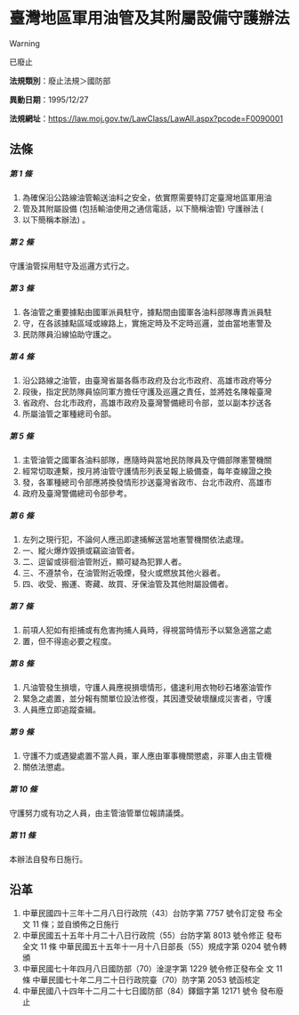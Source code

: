 # 臺灣地區軍用油管及其附屬設備守護辦法
> [!WARNING]
> 已廢止

**法規類別**：廢止法規＞國防部

**異動日期**：1995/12/27  

**法規網址**：https://law.moj.gov.tw/LawClass/LawAll.aspx?pcode=F0090001



## 法條
##### 第 1 條
1. 為確保沿公路線油管輸送油料之安全，依實際需要特訂定臺灣地區軍用油
1. 管及其附屬設備 (包括輸油使用之通信電話，以下簡稱油管) 守護辦法 (
1. 以下簡稱本辦法) 。

##### 第 2 條
守護油管採用駐守及巡邏方式行之。

##### 第 3 條
1. 各油管之重要據點由國軍派員駐守，據點間由國軍各油料部隊專責派員駐
1. 守，在各該據點區域或線路上，實施定時及不定時巡邏，並由當地憲警及
1. 民防隊員沿線協助守護之。

##### 第 4 條
1. 沿公路線之油管，由臺灣省屬各縣市政府及台北市政府、高雄市政府等分
1. 段後，指定民防隊員協同軍方擔任守護及巡邏之責任，並將姓名陳報臺灣
1. 省政府、台北市政府，高雄市政府及臺灣警備總司令部，並以副本抄送各
1. 所屬油管之軍種總司令部。

##### 第 5 條
1. 主管油管之國軍各油料部隊，應隨時與當地民防隊員及守備部隊憲警機關
1. 經常切取連繫，按月將油管守護情形列表呈報上級備查，每年查線證之換
1. 發，各軍種總司令部應將換發情形抄送臺灣省政市、台北市政府、高雄市
1. 政府及臺灣警備總司令部參考。

##### 第 6 條
1. 左列之現行犯，不論何人應迅即逮捕解送當地憲警機關依法處理。
1. 一、縱火爆炸毀損或竊盜油管者。
1. 二、逗留或徘徊油管附近，顯可疑為犯罪人者。
1. 三、不遵禁令，在油管附近吸煙，發火或燃放其他火器者。
1. 四、收受、搬運、寄藏、故買、牙保油管及其他附屬設備者。

##### 第 7 條
1. 前項人犯如有拒捕或有危害拘捕人員時，得視當時情形予以緊急適當之處
1. 置，但不得逾必要之程度。

##### 第 8 條
1. 凡油管發生損壞，守護人員應視損壞情形，儘速利用衣物砂石堵塞油管作
1. 緊急之處置，並分報有關單位設法修復，其因遭受破壞釀成災害者，守護
1. 人員應立即追蹤查緝。

##### 第 9 條
1. 守護不力或遇變處置不當人員，軍人應由軍事機關懲處，非軍人由主管機
1. 關依法懲處。

##### 第 10 條
守護努力或有功之人員，由主管油管單位報請議獎。

##### 第 11 條
本辦法自發布日施行。

## 沿革
1. 中華民國四十三年十二月八日行政院（43）台防字第 7757 號令訂定發       布全文 11 條；並自頒佈之日施行                                                              
1. 中華民國五十五年十月二十八日行政院（55）台防字第 8013 號令修正       發布全文 11 條                                                       中華民國五十五年十一月十八日部長（55）規成字第 0204 號令轉頒         
1. 中華民國七十年四月八日國防部（70）淦湜字第 1229 號令修正發布全       文 11 條                                                             中華民國七十年二月二十日行政院臺（70）防字第 2053 號函核定           
1. 中華民國八十四年十二月二十七日國防部（84）鐸錮字第 12171  號令       發布廢止
